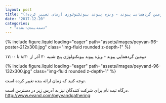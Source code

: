 ```yaml
---
layout: post
title: "دومین گردهمایی پیوند - ویژه پیوند بیوتکنولوژی (زمان تغییر کرده!)"
date: "2017-12-20"
categories: 
  - "دسته‌بندی-نشده"
---
```


{% include figure.liquid loading="eager" path="assets/images/peyvan-96-poster-212x300.jpg" class="img-fluid rounded z-depth-1" %}

دومین گردهمایی پیوند - ویژه پیوند بیوتکنولوژی پنج شنبه ۳۰ آذر از ۸:۳۰ تا ۱۷:۰۰

{% include figure.liquid loading="eager" path="assets/images/peyvand-96-132x300.jpg" class="img-fluid rounded z-depth-1" %}

توجه کنید که زمان ارائه بنده تغییر کرده است.

درگاه ثبت نام برای شرکت کنندگان نیز به آدرس زیر در دسترس است. http://www.evand.com/peyvandgathering
